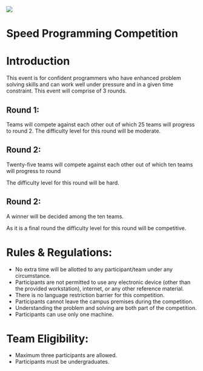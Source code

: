 <img src="https://uolinnovationolympiad.com/wp-content/uploads/2022/11/olympiad-3.0-logo-website-217x64.png">

# **Speed Programming Competition**

# Introduction
This event is for confident programmers who have enhanced problem solving skills and can work well under pressure and in a given time constraint. This event will comprise of 3 rounds.

## **Round 1:**
Teams will compete against each other out of which 25 teams will progress to round 2. The difficulty level for this round will be moderate.

## **Round 2:**
Twenty-five teams will compete against each other out of which ten teams will progress to round

The difficulty level for this round will be hard.

## **Round 2:**
A winner will be decided among the ten teams.

As it is a final round the difficulty level for this round will be competitive.

# Rules & Regulations:

- No extra time will be allotted to any participant/team under any circumstance.
- Participants are not permitted to use any electronic device (other than the provided workstation), internet, or any other reference material.
- There is no language restriction barrier for this competition.
- Participants cannot leave the campus premises during the competition.
- Understanding the problem and solving are both part of the competition.
- Participants can use only one machine.

# Team Eligibility:

- Maximum three participants are allowed.
- Participants must be undergraduates.